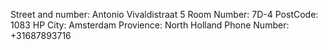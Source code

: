 Street and number:
	Antonio Vivaldistraat 5
Room Number:
	7D-4
PostCode:
	1083 HP 
City:
	Amsterdam
Provience:
	North Holland
Phone Number:
	+31687893716